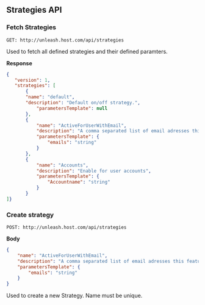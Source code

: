 ## Strategies API

### Fetch Strategies 
`GET: http://unleash.host.com/api/strategies`

Used to fetch all defined strategies and their defined paramters. 

**Response**

 ```json
{
    "version": 1,
    "strategies": [
        {
        "name": "default",
        "description": "Default on/off strategy.",
            "parametersTemplate": null
        },
        {
            "name": "ActiveForUserWithEmail",
            "description": "A comma separated list of email adresses this feature should be active for.",
            "parametersTemplate": {
                "emails": "string"
            }
        },
        {
            "name": "Accounts",
            "description": "Enable for user accounts",
            "parametersTemplate": {
                "Accountname": "string"
            }
        }
]}
```

### Create strategy

`POST: http://unleash.host.com/api/strategies`

**Body**

```json
{
    "name": "ActiveForUserWithEmail",
    "description": "A comma separated list of email adresses this feature should be active for.",
    "parametersTemplate": {
        "emails": "string"
    }
}
```

Used to create a new Strategy. Name must be unique. 